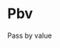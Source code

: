 # Pbv
Pass by value
<!-- git add . 增加修改 -->
<!-- git commit -m 'ex' 增加修改紀錄  -->
<!-- git push  -u  phpp main -->
<!--phpp is you branch        -->
<!-- git branch -v  顯示 branch 名稱-->
<!-- git pull phpp main下載檔案 -->
<!-- git push phpp main 上傳檔案 -->
